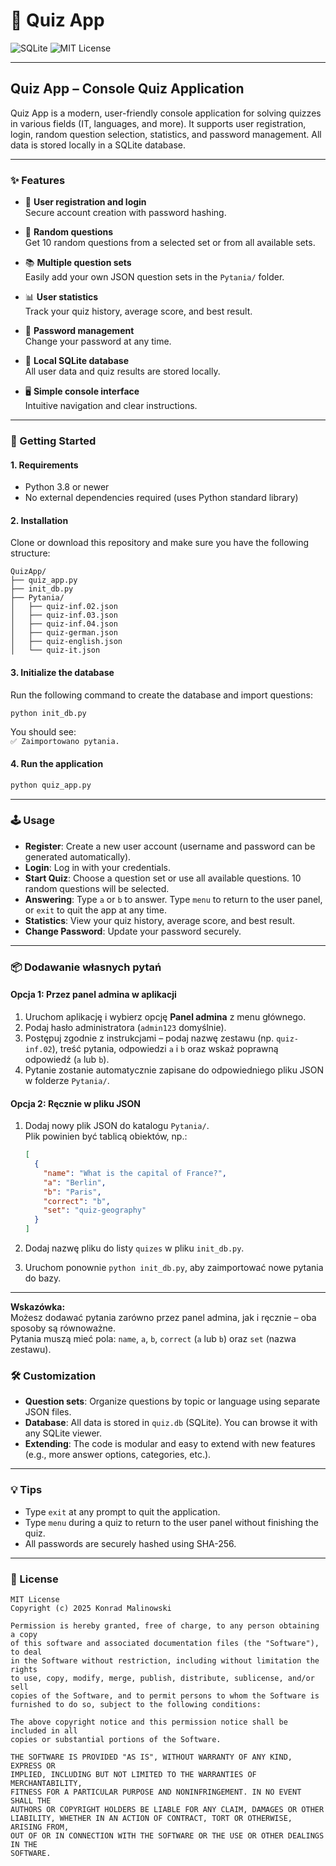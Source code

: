 # 📝 Quiz App

![SQLite](https://img.shields.io/badge/SQLite-quiz--db-lightgrey?logo=sqlite)
![MIT License](https://img.shields.io/badge/license-MIT-green)

---

## Quiz App – Console Quiz Application

Quiz App is a modern, user-friendly console application for solving quizzes in various fields (IT, languages, and more). It supports user registration, login, random question selection, statistics, and password management. All data is stored locally in a SQLite database.

---

### ✨ Features

- 🔐 **User registration and login**  
  Secure account creation with password hashing.

- 🎲 **Random questions**  
  Get 10 random questions from a selected set or from all available sets.

- 📚 **Multiple question sets**  
  Easily add your own JSON question sets in the `Pytania/` folder.

- 📊 **User statistics**  
  Track your quiz history, average score, and best result.

- 📝 **Password management**  
  Change your password at any time.

- 💾 **Local SQLite database**  
  All user data and quiz results are stored locally.

- 🖥️ **Simple console interface**  
  Intuitive navigation and clear instructions.

---

### 🚀 Getting Started

#### 1. Requirements

- Python 3.8 or newer
- No external dependencies required (uses Python standard library)

#### 2. Installation

Clone or download this repository and make sure you have the following structure:

```
QuizApp/
├── quiz_app.py
├── init_db.py
├── Pytania/
│   ├── quiz-inf.02.json
│   ├── quiz-inf.03.json
│   ├── quiz-inf.04.json
│   ├── quiz-german.json
│   ├── quiz-english.json
│   └── quiz-it.json
```

#### 3. Initialize the database

Run the following command to create the database and import questions:

```bash
python init_db.py
```

You should see:  
`✅ Zaimportowano pytania.`

#### 4. Run the application

```bash
python quiz_app.py
```

---

### 🕹️ Usage

- **Register**: Create a new user account (username and password can be generated automatically).
- **Login**: Log in with your credentials.
- **Start Quiz**: Choose a question set or use all available questions. 10 random questions will be selected.
- **Answering**: Type `a` or `b` to answer. Type `menu` to return to the user panel, or `exit` to quit the app at any time.
- **Statistics**: View your quiz history, average score, and best result.
- **Change Password**: Update your password securely.

---

### 📦 Dodawanie własnych pytań

#### Opcja 1: Przez panel admina w aplikacji

1. Uruchom aplikację i wybierz opcję **Panel admina** z menu głównego.
2. Podaj hasło administratora (`admin123` domyślnie).
3. Postępuj zgodnie z instrukcjami – podaj nazwę zestawu (np. `quiz-inf.02`), treść pytania, odpowiedzi `a` i `b` oraz wskaż poprawną odpowiedź (`a` lub `b`).
4. Pytanie zostanie automatycznie zapisane do odpowiedniego pliku JSON w folderze `Pytania/`.

#### Opcja 2: Ręcznie w pliku JSON

1. Dodaj nowy plik JSON do katalogu `Pytania/`.  
   Plik powinien być tablicą obiektów, np.:

   ```json
   [
     {
       "name": "What is the capital of France?",
       "a": "Berlin",
       "b": "Paris",
       "correct": "b",
       "set": "quiz-geography"
     }
   ]
   ```

2. Dodaj nazwę pliku do listy `quizes` w pliku `init_db.py`.
3. Uruchom ponownie `python init_db.py`, aby zaimportować nowe pytania do bazy.

---

**Wskazówka:**  
Możesz dodawać pytania zarówno przez panel admina, jak i ręcznie – oba sposoby są równoważne.  
Pytania muszą mieć pola: `name`, `a`, `b`, `correct` (`a` lub `b`) oraz `set` (nazwa zestawu).

### 🛠️ Customization

- **Question sets**: Organize questions by topic or language using separate JSON files.
- **Database**: All data is stored in `quiz.db` (SQLite). You can browse it with any SQLite viewer.
- **Extending**: The code is modular and easy to extend with new features (e.g., more answer options, categories, etc.).

---

### 💡 Tips

- Type `exit` at any prompt to quit the application.
- Type `menu` during a quiz to return to the user panel without finishing the quiz.
- All passwords are securely hashed using SHA-256.

---

### 📄 License

```
MIT License
Copyright (c) 2025 Konrad Malinowski

Permission is hereby granted, free of charge, to any person obtaining a copy
of this software and associated documentation files (the "Software"), to deal
in the Software without restriction, including without limitation the rights
to use, copy, modify, merge, publish, distribute, sublicense, and/or sell
copies of the Software, and to permit persons to whom the Software is
furnished to do so, subject to the following conditions:

The above copyright notice and this permission notice shall be included in all
copies or substantial portions of the Software.

THE SOFTWARE IS PROVIDED "AS IS", WITHOUT WARRANTY OF ANY KIND, EXPRESS OR
IMPLIED, INCLUDING BUT NOT LIMITED TO THE WARRANTIES OF MERCHANTABILITY,
FITNESS FOR A PARTICULAR PURPOSE AND NONINFRINGEMENT. IN NO EVENT SHALL THE
AUTHORS OR COPYRIGHT HOLDERS BE LIABLE FOR ANY CLAIM, DAMAGES OR OTHER
LIABILITY, WHETHER IN AN ACTION OF CONTRACT, TORT OR OTHERWISE, ARISING FROM,
OUT OF OR IN CONNECTION WITH THE SOFTWARE OR THE USE OR OTHER DEALINGS IN THE
SOFTWARE.
```
